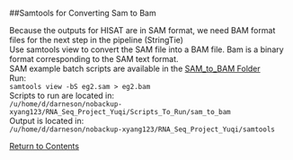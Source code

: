 ##Samtools for Converting Sam to Bam

Because the outputs for HISAT are in SAM format, we need BAM format files for the next step in the pipeline (StringTie) <br />
Use samtools view to convert the SAM file into a BAM file. Bam is a binary format corresponding to the SAM text format. <br />
SAM example batch scripts are available in the [SAM_to_BAM Folder](https://github.com/darneson/RNAseq/tree/master/New_Pipeline/Sam_to_Bam) <br />
Run: <br />
`samtools view -bS eg2.sam > eg2.bam` <br />
Scripts to run are located in: <br />
`/u/home/d/darneson/nobackup-xyang123/RNA_Seq_Project_Yuqi/Scripts_To_Run/sam_to_bam` <br />
Output is located in: <br />
`/u/home/d/darneson/nobackup-xyang123/RNA_Seq_Project_Yuqi/samtools` <br />


[Return to Contents](https://github.com/darneson/RNAseq/blob/master/New_Pipeline#new-rnaseq-pipeline)
